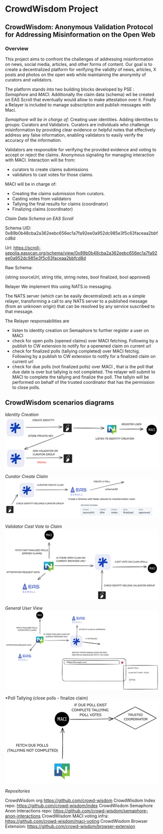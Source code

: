 # CrowdWisdom Project

## CrowdWisdom: Anonymous Validation Protocol for Addressing Misinformation on the Open Web

### Overview
This project aims to confront the challenges of addressing misinformation on news, social media, articles, and other forms of content.
Our goal is to create a decentralized platform for verifying the validity of news, articles, X posts and photos on the open web while maintaining the anonymity of curators and validators. 

The platform stands into two building blocks developed by PSE : *Semaphore* and *MACI*. 
Additionally the claim data (schema) wil be created on EAS Scroll that eventually would allow to make attestation over it.
Finally a Relayer is included to manage subscription and publish messages with Maci.


*Semaphore will be in charge of:*
Creating user identities. 
Adding identities to groups: Curators and Validators.
Curators are individuals who challenge misinformation by providing clear evidence or helpful notes that effectively address any false information, enabling validators to easily verify the accuracy of the information.

Validators are responsible for verifying the provided evidence and voting to accept or reject the claims.
Anonymous signaling for managing interaction with MACI.
Interaction will be from:
- curators to create claims submissions 
- validators to cast votes for those claims.

MACI will be in charge of:
- Creating the claims submission from curators. 
- Casting votes from validators
- Tallying the final results for claims (coordinator)  
- Finalizing claims (coordinator)

*Claim Data Schema on EAS Scroll*

Schema UID: 0x89b0b48cba2a362eebc656ec1a7fa92ee0a952dc985e3f5c63faceaa2bbfcd8d

Url: 
https://scroll-sepolia.easscan.org/schema/view/0x89b0b48cba2a362eebc656ec1a7fa92ee0a952dc985e3f5c63faceaa2bbfcd8d

Raw Schema:

{string sourceUrl, string title, string notes, bool finalized, bool approved}

Relayer
We implement this using NATS.io messaging.

The NATS server (which can be easily decentralized) acts as a simple relayer, transforming a call to any NATS server to a published message (from an unknown origin) that can be resolved by any service suscribed to that message.

The Relayer responsabilities are
- listen to identity creation on Semaphore to further register a user on MACI
- check for open polls (opened claims) over MACI fetching. Following by a publish to CW extension to notify for a openened claim on current url
- check for finalized polls (tallying completed) over MACI fetchig. Following by a publish to CW extension to notify for a finalized claim on current url
- check for due polls (not finalized polls) over MACI , that is the poll that due date is over but tallying is not completed.
   The relayer will submit to MACI to complete the tallying and finalize the poll. The tallyin will be performed on behalf of the trusted coordinator that has the permission to close polls.

## CrowdWisdom scenarios diagrams
*Identity Creation*
![create identity](/images/identity_creation.png)

*Curator Create Claim*
![create identity](/images/curator_create_claim.png)

*Validator Cast Vote to Claim*
![create identity](/images/validator_cast_vote.png)

*General User View*
![create identity](/images/user_view_finalized_claim.png)

*Poll Tallying (close polls - finalize claim)
![poll tallying](/images/poll_tallying.png)



*Repositories*

CrowdWisdom org https://github.com/crowd-wisdom
CrowdWisdom Index repo: https://github.com/crowd-wisdom/index
CrowdWisdom Semaphore Anon Interactions repo: https://github.com/crowd-wisdom/semaphore-anon-interactions
CrowdWisdom MACI voting infra: https://github.com/crowd-wisdom/maci-voting
CrowdWisdom Browser Extension:  https://github.com/crowd-wisdom/browser-extension

